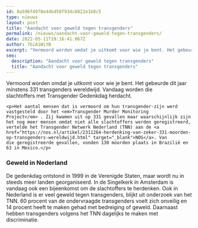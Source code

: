 ```yaml
---
id: 8a596f4978e44bd58f934c6822e1b8c5
type: nieuws
layout: post
title: "Aandacht voor geweld tegen transgenders"
permalink: /nieuws/aandacht-voor-geweld-tegen-transgenders/
date: 2022-05-11T19:16:41.067Z
author: 7biA1WiYB
excerpt: "Vermoord worden omdat je uitkomt voor wie je bent. Het gebeurde dit jaar minstens 331 transgenders wereldwijd. Vandaag worden die slachtoffers met Transgender Gedenkdag herdacht.   "
seo:
  description: "Aandacht voor geweld tegen transgenders"
  title: "Aandacht voor geweld tegen transgenders"
---
```

Vermoord worden omdat je uitkomt voor wie je bent. Het gebeurde dit jaar minstens 331 transgenders wereldwijd. Vandaag worden die slachtoffers met Transgender Gedenkdag herdacht.   

    <p>Het aantal mensen dat is vermoord om hun transgender-zijn werd vastgesteld door het <em>Transgender Murder Monitoring Project</em> . Zij kwamen uit op 331 gevallen maar waarschijnlijk zijn het nog meer mensen omdat niet alle slachtoffers worden geregistreerd, vertelde het Transgender Netwerk Nederland (TNN) aan de <a href="https://nos.nl/artikel/2311264-herdenking-van-zeker-331-moorden-op-transgenders-wereldwijd.html" target="_blank">NOS</a>. Van die geregistreerde gevallen, vonden 130 moorden plaats in Brazilië en 63 in Mexico.</p>
<h3>Geweld in Nederland</h3>
<p>De gedenkdag ontstond in 1999 in de Verenigde Staten, maar wordt nu in steeds meer landen georganiseerd. In de Singelkerk in Amsterdam is vandaag ook een bijeenkomst om de slachtoffers te herdenken. Ook in Nederland is er veel geweld tegen transgenders, blijkt uit onderzoek van het TNN. 60 procent van de ondervraagde transgenders voelt zich onveilig en 14 procent heeft te maken gehad met bedreiging of geweld. Daarnaast hebben transgenders volgens het TNN dagelijks te maken met discriminatie.</p>  
